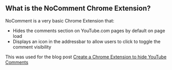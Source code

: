 ## What is the NoComment Chrome Extension?

NoComment is a very basic Chrome Extension that:

* Hides the comments section on YouTube.com pages by default on page load
* Displays an icon in the addressbar to allow users to click to toggle the comment visibility

This was used for the blog post [Create a Chrome Extension to hide YouTube Comments](http://39digits.com/create-a-chrome-extension-to-hide-youtube-comments/)
